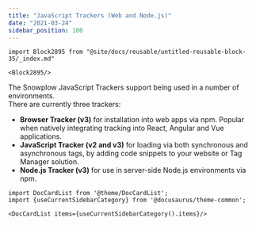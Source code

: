 ```yaml
---
title: "JavaScript Trackers (Web and Node.js)"
date: "2021-03-24"
sidebar_position: 100
---
```


```mdx-code-block
import Block2895 from "@site/docs/reusable/untitled-reusable-block-35/_index.md"

<Block2895/>
```

The Snowplow JavaScript Trackers support being used in a number of environments.  
There are currently three trackers:

- **Browser Tracker (v3)** for installation into web apps via npm. Popular when natively integrating tracking into React, Angular and Vue applications.
- **JavaScript Tracker (v2 and v3)** for loading via both synchronous and asynchronous tags, by adding code snippets to your website or Tag Manager solution.
- **Node.js Tracker (v3)** for use in server-side Node.js environments via npm.

```mdx-code-block
import DocCardList from '@theme/DocCardList';
import {useCurrentSidebarCategory} from '@docusaurus/theme-common';

<DocCardList items={useCurrentSidebarCategory().items}/>
```
